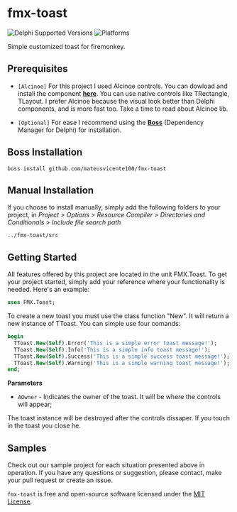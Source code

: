 # fmx-toast
![Delphi Supported Versions](https://img.shields.io/badge/Delphi%20Supported%20Version-10.3%20Rio-blue.svg)
![Platforms](https://img.shields.io/badge/Supported%20platforms-Windows%20and%20Android%20and%20IOS-red.svg)

Simple customized toast for firemonkey.

## Prerequisites
 * `[Alcinoe]` For this project I used Alcinoe controls. You can dowload and install the component [**here**](https://github.com/Zeus64/alcinoe). You can use native controls like TRectangle, TLayout. I prefer Alcinoe because the visual look better than Delphi components, and is more fast too. Take a time to read about Alcinoe lib.

 * `[Optional]` For ease I recommend using the [**Boss**](https://github.com/HashLoad/boss) (Dependency Manager for Delphi) for installation.
 
 ## Boss Installation
```
boss install github.com/mateusvicente100/fmx-toast
```

## Manual Installation
If you choose to install manually, simply add the following folders to your project, in *Project > Options > Resource Compiler > Directories and Conditionals > Include file search path*
```
../fmx-toast/src
```

## Getting Started
All features offered by this project are located in the unit FMX.Toast. To get your project started, simply add your reference where your functionality is needed. Here's an example:
```pascal
uses FMX.Toast;
```

To create a new toast you must use the class function "New". It will return a new instance of TToast. You can simple use four comands:
```pascal
begin
  TToast.New(Self).Error('This is a simple error toast message!');
  TToast.New(Self).Info('This is a simple info toast message!');
  TToast.New(Self).Success('This is a simple success toast message!');
  TToast.New(Self).Warning('This is a simple warning toast message!');
end;
``` 

**Parameters**
* `AOwner` - Indicates the owner of the toast. It will be where the controls will appear;

The toast instance will be destroyed after the controls dissaper. If you touch in the toast you close he.

## Samples
Check out our sample project for each situation presented above in operation. If you have any questions or suggestion, please contact, make your pull request or create an issue.

`fmx-toast` is free and open-source software licensed under the [MIT License](https://github.com/mateusvicente100/fmx-toast/blob/master/LICENSE).